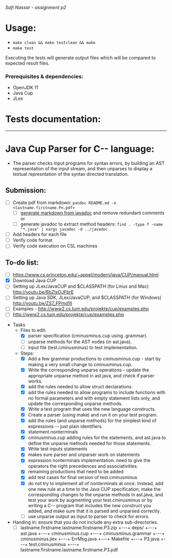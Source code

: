 _Safi Nassar - assignment p2_

# Usage:

-   `make clean && make testclean && make`
-   `make test`

Executing the tests will generate output files which will be compared to expected result files.

### Prerequisites & dependencies:

-   OpenJDK 11
-   Java Cup
-   JLex

# Tests documentation:

---

# Java Cup Parser for C-- language: 
- The parser checks input programs for syntax errors, by building an AST representation of the input stream, and then unparses to display a textual represntation of the syntax directed translation.

## Submission:

- [ ] Create pdf from markdown: `pandoc README.md -o <lastname.firstname.Pn.pdf>`
    - [ ] [generate markdown from javadoc](https://delight-im.github.io/Javadoc-to-Markdown) and remove redundant comments
        or
    - [ ] generate javadoc to extract method headers: `find . -type f -name "*.java" | xargs javadoc -d ../javadoc`
- [ ] Add headers for each file
- [ ] Verify code format
- [ ] Verify code execution on CSL machines

## To-do list:

- [ ]  https://www.cs.princeton.edu/~appel/modern/java/CUP/manual.html
- [x]  Download Java CUP
- [ ]  Setting up JLex/JavaCUP and $CLASSPATH (for Linux and Mac) http://youtu.be/6bZIsOJFbrE
- [ ]  Setting up Java SDK, JLex/JavaCUP, and $CLASSPATH (for Windows) http://youtu.be/ZS7_FPmd1II
- [ ]  Examples - http://www2.cs.tum.edu/projekte/cup/examples.php
- [ ]  http://www2.cs.tum.edu/projekte/cup/examples.php
- Tasks
  - Files to edit: 
    - [x] parser specification (cminusminus.cup using .grammar).
    - [ ] unparse methods for the AST nodes (in ast.java).
    - [ ] input file (test.cminusminus) to test implementation.  
  - Steps: 
    - [x] Add a few grammar productions to cminusminus.cup - start by making a very small change to cminusminus.cup.
    - [x] Write the corresponding unparse operations - update the appropriate unparse method in ast.java, and check if parser works.
    - [x] add the rules needed to allow struct declarations.
    - [x] add the rules needed to allow programs to include functions with no formal parameters and with empty statement lists only, and update the corresponding unparse methods.
    - [x] Write a test program that uses the new language constructs.
    - [x] Create a parser (using make) and run it on your test program.
    - [x] add the rules (and unparse methods) for the simplest kind of expressions -- just plain identifiers.
    - [x] statement nonterminals
    - [x] cminusminus.cup adding rules for the statements, and ast.java to define the unparse methods needed for those statements.
    - [x] Write test inputs statements
    - [x] makes sure parser and unparser work on statements
    - [x] expression nonterminals implementation. need to give the operators the right precedences and associativities.
    - [x] remaining productions that need to be added
    - [x] add test cases for final version of test.cminusminus
    - [x] do not try to implement all of nonterminals at once. Instead, add one new rule at a time to the Java CUP specification, make the corresponding changes to the unparse methods in ast.java, and test your work by augmenting your test.cminusminus or by writing a C-- program that includes the new construct you added, and make sure that it is parsed and unparsed correctly.
    - [ ] use unparse output as input to parser to check for errors.

- Handing in: ensure that you do not include any extra sub-directories.
  - [ ] lastname.firstname.lastname.firstname.P3.zip
      +---+ deps/
      +---+ ast.java
      +---+ cminusminus.cup
      +---+ cminusminus.grammar
      +---+ cminusminus.jlex
      +---+ ErrMsg.java
      +---+ Makefile
      +---+ P3.java
      +---+ test.cminusminus
      +---+ lastname.firstname.lastname.firstname.P3.pdf
